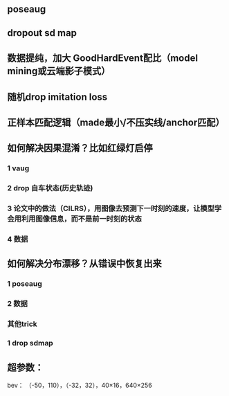 
## poseaug


## dropout sd map


## 数据提纯，加大 GoodHardEvent配比（model mining或云端影子模式）


## 随机drop imitation loss


## 正样本匹配逻辑（made最小/不压实线/anchor匹配）


## 如何解决因果混淆？比如红绿灯启停

### 1 vaug
### 2 drop 自车状态(历史轨迹)

### 3 论文中的做法（CILRS），用图像去预测下一时刻的速度，让模型学会用利用图像信息，而不是前一时刻的状态


### 4 数据



## 如何解决分布漂移？从错误中恢复出来

### 1 poseaug

### 2 数据


### 其他trick

### 1 drop sdmap


## 超参数：

bev： （-50，110），（-32，32），40×16，640×256

